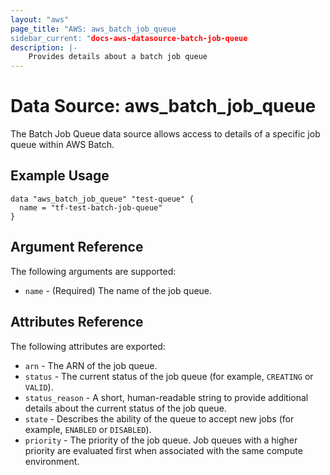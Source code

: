 ```yaml
---
layout: "aws"
page_title: "AWS: aws_batch_job_queue
sidebar_current: "docs-aws-datasource-batch-job-queue
description: |-
    Provides details about a batch job queue
---
```


# Data Source: aws_batch_job_queue

The Batch Job Queue data source allows access to details of a specific
job queue within AWS Batch.

## Example Usage

```hcl
data "aws_batch_job_queue" "test-queue" {
  name = "tf-test-batch-job-queue"
}
```

## Argument Reference

The following arguments are supported:

* `name` - (Required) The name of the job queue.

## Attributes Reference

The following attributes are exported:

* `arn` - The ARN of the job queue.
* `status` - The current status of the job queue (for example, `CREATING` or `VALID`).
* `status_reason` - A short, human-readable string to provide additional details about the current status
    of the job queue.
* `state` - Describes the ability of the queue to accept new jobs (for example, `ENABLED` or `DISABLED`).
* `priority` - The priority of the job queue. Job queues with a higher priority are evaluated first when
    associated with the same compute environment.
